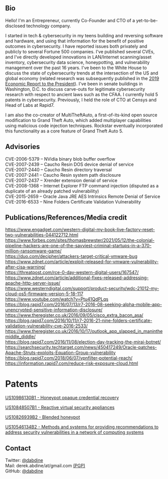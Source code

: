 ## Bio
Hello! I'm an Entrepreneur, currently Co-Founder and CTO of a yet-to-be-disclosed technology company.

I started in tech & cybersecurity in my teens building and reversing software and hardware, and using that information for the benefit of positive outcomes in cybersecurity. I have reported issues both privately and publicly to several Fortune 500 companies. I've published several CVEs, and I've directly developed innovations in LAN/Internet scanning/asset inventory, cybersecurity data science, honeypotting, and vulnerability management over the past 16 years. I've been to the White House to discuss the state of cybersecurity trends at the intersection of the US and global economy (related research was subsequently published in the [2019 Economic Report to the President](https://www.govinfo.gov/content/pkg/ERP-2019/pdf/ERP-2019.pdf)). I've been in senate buildings in Washington, D.C. to discuss carve-outs for legitimate cybersecurity research with respect to ancient laws such as the CFAA. I currently hold 5 patents in cybersecurity. Previously, I held the role of CTO at Censys and Head of Labs at Rapid7.

I am also the co-creator of MultiTheftAuto, a first-of-its-kind open source modification to Grand Theft Auto, which added multiplayer capabilities using malicious code injection techniques. Rockstar eventually incorporated this functionality as a core feature of Grand Theft Auto 5.

## Advisories
CVE-2006-5379 – NVidia binary blob buffer overflow  
CVE-2007-2439 – Caucho Resin DOS device denial of service  
CVE-2007-2440 – Caucho Resin directory traversal  
CVE-2007-2441 – Caucho Resin system path disclosure  
CVE-2007-2437 – Xrender extension denial of service  
CVE-2008-1368 – Internet Explorer FTP command injection (disputed as a duplicate of an already patched vulnerability)  
CVE-2015-2659 – Oracle Java JRE AES Intrinsics Remote Denial of Service  
CVE-2016-6533 – Nine Folders Certificate Validation Vulnerability  

## Publications/References/Media credit
<https://www.engadget.com/western-digital-my-book-live-factory-reset-two-vulnerabilities-044122712.html>  
<https://www.forbes.com/sites/thomasbrewster/2021/05/12/the-colonial-pipeline-hackers-are-one-of-the-savviest-criminal-startups-in-a-370-million-ransomware-game/>  
<https://duo.com/decipher/attackers-target-critical-vmware-bug>  
<https://www.zdnet.com/article/exploit-released-for-vmware-vulnerability-after-cisa-warning/>  
<https://threatpost.com/rce-0-day-western-digital-users/167547/>  
<https://www.zdnet.com/article/additional-fixes-released-addressing-apache-http-server-issue/>  
<https://www.westerndigital.com/support/product-security/wdc-21012-my-cloud-os5-firmware-version-5-18-117>  
<https://www.youtube.com/watch?v=Ptu41QdPLqs>  
<https://blog.rapid7.com/2016/07/13/r7-2016-08-seeking-alpha-mobile-app-unencrypted-sensitive-information-disclosure/>  
<https://www.theregister.co.uk/2016/09/05/cisco_extra_bacon_asa/>  
<https://blog.rapid7.com/2016/10/11/r7-2016-21-nine-folders-certificate-validation-vulnerability-cve-2016-2533/>  
<https://www.theregister.co.uk/2016/10/17/outlook_app_slapped_in_maninthemiddle_diddle/>  
<https://blog.rapid7.com/2016/11/08/election-day-tracking-the-mirai-botnet/>  
<https://searchsecurity.techtarget.com/news/450417249/Oracle-patches-Apache-Struts-exploits-Equation-Group-vulnerability>  
<https://blog.rapid7.com/2018/06/07/vpnfilter-potential-reach/>  
<https://information.rapid7.com/reduce-risk-exposure-cloud.html>  

# Patents
[US10986130B1 - Honeypot opaque credential recovery](https://patents.google.com/patent/US10986130B1/en?inventor=derek+abdine&status=GRANT)

[US10848507B1 - Reactive virtual security appliances](https://patents.google.com/patent/US10848507B1/en?inventor=derek+abdine&status=GRANT)

[US10826939B2 - Blended honeypot](https://patents.google.com/patent/US10826939B2/en?inventor=derek+abdine&status=GRANT)

[US10546134B2 - Methods and systems for providing recommendations to address security vulnerabilities in a network of computing systems](https://patents.google.com/patent/US10546134B2/en?inventor=derek+abdine&status=GRANT)

## Contact
Twitter: [@dabdine](https://twitter.com/dabdine)  
Mail: derek.abdine/at/gmail.com [(PGP)](https://keybase.io/dabdine)  
GitHub: [@dabdine](https://github.com/dabdine)  
